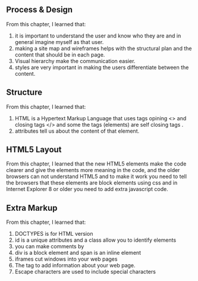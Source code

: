 ##  Process & Design
From this chapter, I learned that:
1. it is important to understand the user and know who they are and in general imagine myself as that user.
2. making a site map and wireframes helps with the structural plan and the content that should be in each page.
3. Visual hierarchy make the communication easier.
4. styles are very important in making the users differentiate between the content.

##  Structure
From this chapter, I learned that:
1. HTML is a Hypertext Markup Language that uses tags opining <> and closing tags </> and some the tags (elements) are self closing tags <img/>.
2. attributes tell us about the content of that element. 

## HTML5 Layout
From this chapter, I learned that the new HTML5 elements make the code clearer and give the elements more meaning in the code, and the older browsers can not understand HTML5 and to make it work you need to tell the browsers that these elements are block elements using css and in Internet Explorer 8 or older you need to add extra javascript code.

## Extra Markup
From this chapter, I learned that:
1. DOCTYPES is for HTML version
2. id is a unique attributes and a class allow you to identify elements
3. you can make comments by  <!-- -->
4. div is a block element and span is an inline element 
5. iframes cut windows into your web pages
6. The <meta> tag to add information about your web page.
7. Escape characters are used to include special characters 

